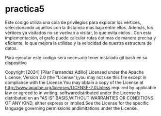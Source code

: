 # practica5
Este codigo utiliza una cola de privilegios para explorar los vértices, seleccionando aquellos con la distancia más baja entre ellos. Además, los vértices ya visitados no se vuelvan a visitar, lo que evita ciclos .
Con esta implementación, el grafo puede calcular rutas óptimas de manera precisa y eficiente, lo que mejora la utilidad y la velocidad de nuestra estructura de datos.

Para ejecutar este codigo sera necesario tener instalado git bash en su dispositivo 

Copyright [2024] [Pilar Fernandez Adillo] Licensed under the Apache License, Version 2.0 (the "License");you may not use this file except in compliance with the License.You may obtain a copy of the License at http://www.apache.org/licenses/LICENSE-2.0Unless required by applicable law or agreed to in writing, softwaredistributed under the License is distributed on an "AS IS" BASIS,WITHOUT WARRANTIES OR CONDITIONS OF ANY KIND, either express or implied.See the License for the specific language governing permissions andlimitations under the License.